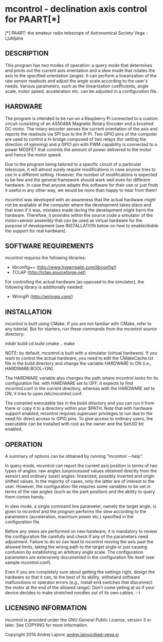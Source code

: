 mcontrol - declination axis control for PAART[*]
================================================

[*] PAART: the amateur radio telescope of
    Astronomical Society Vega - Ljubljana


DESCRIPTION
-----------

This program has two modes of operation: a query mode that determines and
prints out the current axis orientation and a slew mode that rotates the
axis to the specified orientation (angle). It can perform a linearization of
the raw sensor readouts and adjust the angle scale according to the user's
needs. Various parameters, such as the linearization coefficients, angle
scale, motor speed, acceleration etc. can be adjusted in a configuration
file.


HARDWARE
--------

The program is intended to be run on a Raspberry Pi connected to a custom
circuit consisting of an AS5048A Magnetic Rotary Encoder and a brushed DC
motor. The rotary encoder senses the current orientation of the axis and
reports the readouts via SPI bus to the R-Pi. Two GPIO pins of the computer
are used to control a H-bridge composed of two relays (for setting the
direction of spinning) and a GPIO pin with PWM capability is connected to a
power MOSFET that controls the amount of power delivered to the motor and
hence the motor speed.

Due to the program being tailored to a specific circuit of a particular
telescope, it will almost surely require modifications in case anyone tries
to use in a different setting. However, the number of modifications is
expected to be few and the general framework should work well even for
different hardware. In case that anyone adapts this software for their use
or just finds it useful in any other way, we would be more than happy to
hear from them!

mcontrol was developed with an awareness that the actual hardware might not
be available at the computer where the development takes place and that even
if it was, mistakes made during the development might harm the hardware.
Therefore, it provides within the source code a simulator of the
motor+sensor assembly that can be used as virtual hardware for the purpose
of development (see INSTALLATION below on how to enable/disble the support
for real hardware).


SOFTWARE REQUIREMENTS
---------------------

mcontrol requires the following libraries:

* libconfig++ (http://www.hyperrealm.com/libconfig/)
* TCLAP (http://tclap.sourceforge.net)

For controlling the actual hardware (as opposed to the simulator), the
following library is additionally needed:

* WiringPi (http://wiringpi.com/)


INSTALLATION
------------

mcontrol is built using CMake. If you are not familiar with CMake, refer to
any tutorial. But for starters, run these commands from the mcontrol source
directory:

  mkdir build
  cd build
  cmake ..
  make

NOTE: by default, mcontrol is built with a simulator (virtual hardware). If
you want to control the actual hardware, you need to edit the CMakeCache.txt
file in the build directory and change the variable HARDWARE to ON
(i.e., HARDWARE:BOOL=ON).

The HARDWARE variable also changes the path where mcontrol looks for its
configuration file: with HARDWARE set to OFF, it expects to find
mcontrol.conf in the current directory, whereas with the HARDWARE set to ON,
it tries to open /etc/mcontrol.conf.

The compiled executable lies in the build directory and you can run it from
there or copy it to a directory within your $PATH. Note that with hardware
support enabled, mcontrol requires superuser privileges to run due to the
need for direct access to GPIO pins. To give access to ordinary users, the
executable can be installed with root as the owner and the SetUID bit
enabled.


OPERATION
---------

A summary of options can be obtained by running "mcontrol --help".

In query mode, mcontrol can report the current axis position in terms of two
types of angles: raw angles (unprocessed values obtained directly from the
sensor) and ordinary (user) angles: linearized, possibly inverted and origin
shifted values. In the majority of cases, only the latter are of interest to
the user. However, the configuration file requires some variables to be set
in terms of the raw angles (such as the park position) and the ability to
query them comes handy.

In slew mode, a single command line parameter, namely the target angle, is
given to mcontrol and the program performs the slew according to the
parameters (acceleration, maximum power etc.) specified in the configuration
file.

Before any slews are performed on new hardware, it is mandatory to review
the configuration file carefully and check if any of the parameters need
adjustment. Failure to do so can lead to mcontrol moving the axis past the
allowed limits, taking the wrong path to the target angle or just causing
confusion by establishing an arbitrary angle scale. The configuration
parameters are extensively documented in the configuration file itself (see
sample mcontrol.conf).

Even if you are completely sure about getting the settings right, design the
hardware so that it can, to the best of its ability, withstand software
malfunctions or operator errors (e.g., install end switches that disconnect
the motor at the end of the allowed range). Don't come yelling at us if your
device decides to make stretched noodles out of its own cables. :-)


LICENSING INFORMATION
---------------------

mcontrol is provided under the GNU General Public License, version 3 or
later. See COPYING for more information.

Copyright 2014 Andrej Lajovic <andrej.lajovic@ad-vega.si>
